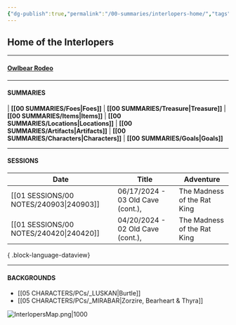 ```yaml
---
{"dg-publish":true,"permalink":"/00-summaries/interlopers-home/","tags":["gardenEntry"]}
---
```



## Home of the Interlopers

---
#### **[Owlbear Rodeo](https://www.owlbear.rodeo/room/INJ5YS23Akae/TheInterlopers)**

---
#### SUMMARIES
| **[[00 SUMMARIES/Foes\|Foes]]** | **[[00 SUMMARIES/Treasure\|Treasure]]** | **[[00 SUMMARIES/Items\|Items]]** | **[[00 SUMMARIES/Locations\|Locations]]** | **[[00 SUMMARIES/Artifacts\|Artifacts]]** | **[[00 SUMMARIES/Characters\|Characters]]** | **[[00 SUMMARIES/Goals\|Goals]]**

---
#### SESSIONS

| Date                                       | Title                             | Adventure                   |
| ------------------------------------------ | --------------------------------- | --------------------------- |
| [[01 SESSIONS/00 NOTES/240903\|240903]] | 06/17/2024 - 03 Old Cave (cont.), | The Madness of the Rat King |
| [[01 SESSIONS/00 NOTES/240420\|240420]] | 04/20/2024 - 02 Old Cave (cont.), | The Madness of the Rat King |

{ .block-language-dataview}

---
#### BACKGROUNDS

- [[05 CHARACTERS/PCs/_LUSKAN\|Burtle]] 
- [[05 CHARACTERS/PCs/_MIRABAR\|Zorzire, Bearheart & Thyra]] 


![InterlopersMap.png|1000](/img/user/zMISC/z_Assets/Artifacts/InterlopersMap.png)
